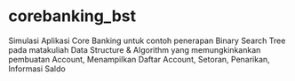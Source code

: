 # corebanking_bst
Simulasi Aplikasi Core Banking untuk contoh penerapan Binary Search Tree pada matakuliah Data Structure &amp; Algorithm yang memungkinkankan pembuatan Account, Menampilkan Daftar Account, Setoran, Penarikan, Informasi Saldo
